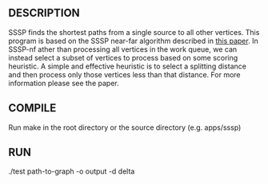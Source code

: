 ## DESCRIPTION

SSSP finds the shortest paths from a single source to all other vertices. This program is based on the SSSP near-far algorithm described in [this paper](https://people.csail.mit.edu/jshun/6886-s18/papers/DBGO14.pdf).
In SSSP-nf ather than processing all vertices in the work queue, we can instead select a subset of  vertices  to  process  based  on  some  scoring  heuristic.  A simple and effective heuristic is to select a splitting distance
and then process only those vertices less than that distance. 
For more information please see the paper. 


## COMPILE

Run make in the root directory or the source directory (e.g. apps/sssp)

## RUN

./test path-to-graph -o output -d delta










